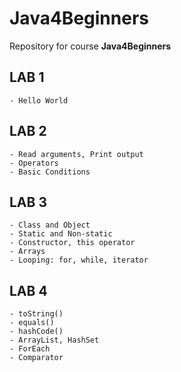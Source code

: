 # Java4Beginners

Repository for course **Java4Beginners**

## LAB 1 
	- Hello World

## LAB 2
	- Read arguments, Print output
	- Operators
	- Basic Conditions
	
## LAB 3 
	- Class and Object
	- Static and Non-static
	- Constructor, this operator
	- Arrays
	- Looping: for, while, iterator
	
## LAB 4 
	- toString()
	- equals()
	- hashCode()
	- ArrayList, HashSet
	- ForEach
	- Comparator